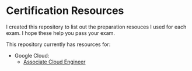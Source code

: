 # Certification Resources

I created this repository to list out the preparation resouces I used for each exam. I hope these help you pass your exam.

This repository currently has resources for:
* Google Cloud:
  * [Associate Cloud Engineer](https://github.com/digitalghost-dev/certification-resources/tree/main/Google%20Cloud/Associate%20Cloud%20Engineer)

